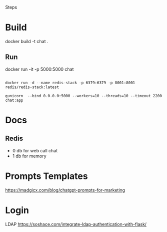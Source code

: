 
Steps
# Build
docker build -t chat .

## Run
docker run -it -p 5000:5000 chat



```

docker run -d --name redis-stack -p 6379:6379 -p 8001:8001 redis/redis-stack:latest

gunicorn  --bind 0.0.0.0:5000 --workers=10 --threads=10 --timeout 2200  chat:app

```

# Docs
## Redis
* 0 db for web call chat
* 1 db for memory


# Prompts Templates
https://madgicx.com/blog/chatgpt-prompts-for-marketing


# Login
LDAP
https://soshace.com/integrate-ldap-authentication-with-flask/
